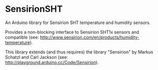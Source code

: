 # SensirionSHT
An Arduino library for Sensirion SHT temperature and humidity sensors.

Provides a non-blocking interface to Sensirion SHT1x sensors and compatible (see: http://www.sensirion.com/en/products/humidity-temperature).

This library extends (and thus requires) the library "Sensirion" by Markus Schatzl and Carl Jackson (see: http://playground.arduino.cc/Code/Sensirion).
